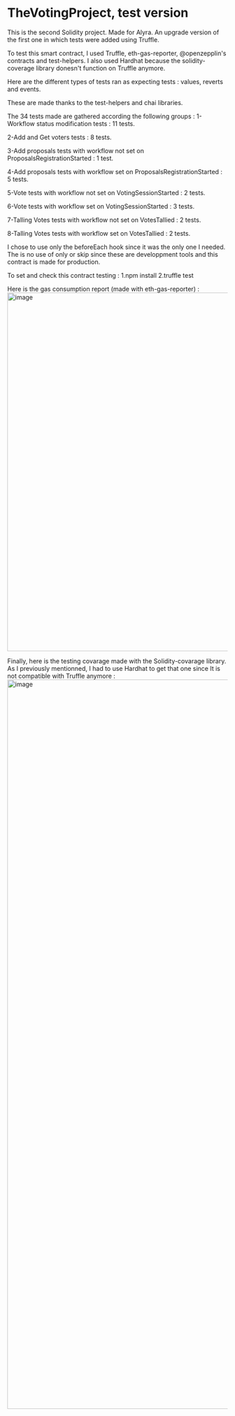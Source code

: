 # TheVotingProject, test version
This is the second Solidity project. Made for Alyra. An upgrade version of the first one in which tests were added using Truffle.

To test this smart contract, I used Truffle, eth-gas-reporter, @openzepplin's contracts and test-helpers. I also used Hardhat because the solidity-coverage library donesn't function on Truffle anymore.

Here are the different types of tests ran as expecting tests : values, reverts and events.

These are made thanks to the test-helpers and chai libraries.

The 34 tests made are gathered according the following groups :
  1-Workflow status modification tests : 11 tests.
  
  2-Add and Get voters tests : 8 tests.
  
  3-Add proposals tests with workflow not set on ProposalsRegistrationStarted : 1 test.
  
  4-Add proposals tests with workflow set on ProposalsRegistrationStarted : 5 tests.
  
  5-Vote tests with workflow not set on VotingSessionStarted : 2 tests.
  
  6-Vote tests with workflow set on VotingSessionStarted : 3 tests.
  
  7-Talling Votes tests with workflow not set on VotesTallied : 2 tests.
  
  8-Talling Votes tests with workflow set on VotesTallied : 2 tests.
  
  
 I chose to use only the beforeEach hook since it was the only one I needed. The is no use of only or skip since these are developpment tools and this contract is made for production.
 
To set and check this contract testing :
1.npm install
2.truffle test
 
 Here is the gas consumption report (made with eth-gas-reporter) :
<img width="820" alt="image" src="https://user-images.githubusercontent.com/42751827/199092314-e2109e61-5077-4d91-b98b-00f763b8154c.png">

Finally, here is the testing covarage made with the Solidity-covarage library. As I previously mentionned, I had to use Hardhat to get that one since It is not compatible with Truffle anymore :
<img width="1668" alt="image" src="https://user-images.githubusercontent.com/42751827/199091910-191a064b-0e5d-45d0-bd3b-52e72b5c9a0d.png">
